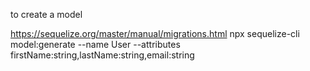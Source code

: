 to create a model

https://sequelize.org/master/manual/migrations.html
npx sequelize-cli model:generate --name User --attributes firstName:string,lastName:string,email:string
